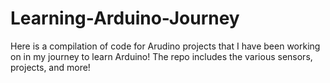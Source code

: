 # Learning-Arduino-Journey

Here is a compilation of code for Arudino projects that I have been working on in my journey to learn Arduino!
The repo includes the various sensors, projects, and more!
